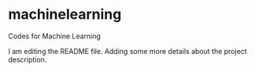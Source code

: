 # machinelearning
Codes for Machine Learning 

I am editing the README file. Adding some more details about the project description.
